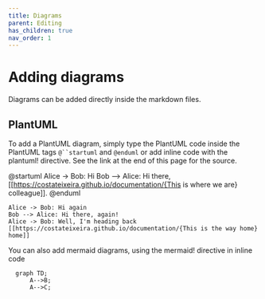 ```yaml
---
title: Diagrams 
parent: Editing
has_children: true
nav_order: 1
---
```


# Adding diagrams

Diagrams can be added directly inside the markdown files.

## PlantUML

To add a PlantUML diagram, simply type the PlantUML code inside the PlantUML tags `@``startuml` and `@enduml`
or add inline code with the plantuml! directive. See the link at the end of this page for the source.


@startuml
Alice -> Bob: Hi
Bob --> Alice: Hi there, [[https://costateixeira.github.io/documentation/{This is where we are} colleague]].
@enduml


```plantuml!
Alice -> Bob: Hi again
Bob --> Alice: Hi there, again! 
Alice -> Bob: Well, I'm heading back [[https://costateixeira.github.io/documentation/{This is the way home} home]]
```


You can also add mermaid diagrams, using the mermaid! directive in inline code

```mermaid!
  graph TD;
      A-->B;
      A-->C;
```



